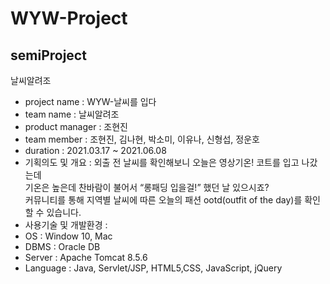 # WYW-Project  
  semiProject  
  ----------------
날씨알려조  

 - project name : WYW-날씨를 입다  
 - team name : 날씨알려조  
 - product manager : 조현진  
 - team member : 조현진, 김나현, 박소미, 이유나, 신형섭, 정운호  
 - duration : 2021.03.17 ~ 2021.06.08  
 - 기획의도 및 개요 : 외출 전 날씨를 확인해보니 오늘은 영상기온! 코트를 입고 나갔는데  
   기온은 높은데 찬바람이 불어서 “롱패딩 입을걸!” 했던 날 있으시죠?  
   커뮤니티를 통해 지역별 날씨에 따른 오늘의 패션 ootd(outfit of the day)를 확인할 수 있습니다.  
 - 사용기술 및 개발환경 :  
 - OS : Window 10, Mac  
 - DBMS : Oracle DB  
 - Server : Apache Tomcat 8.5.6  
 - Language : Java, Servlet/JSP, HTML5,CSS, JavaScript, jQuery   
